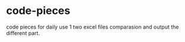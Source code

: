 # code-pieces
code pieces for daily use
1 two excel files comparasion and output the different part.
